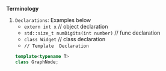 **Terminology**

1. `Declarations`: Examples below 
    - `extern int x` // object declaration
    - `std::size_t numDigits(int number)` // func declaration
    - `class Widget` // class declaration
    - `// Template  Declaration`
    ```cpp
    template<typename T>
    class GraphNode;
    ``` 
    